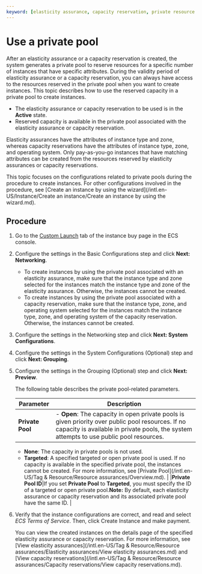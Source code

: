 ```yaml
---
keyword: [elasticity assurance, capacity reservation, private resource pool, private pool, pay-as-you-go]
---
```


# Use a private pool

After an elasticity assurance or a capacity reservation is created, the system generates a private pool to reserve resources for a specific number of instances that have specific attributes. During the validity period of elasticity assurance or a capacity reservation, you can always have access to the resources reserved in the private pool when you want to create instances. This topic describes how to use the reserved capacity in a private pool to create instances.

-   The elasticity assurance or capacity reservation to be used is in the **Active** state.
-   Reserved capacity is available in the private pool associated with the elasticity assurance or capacity reservation.

Elasticity assurances have the attributes of instance type and zone, whereas capacity reservations have the attributes of instance type, zone, and operating system. Only pay-as-you-go instances that have matching attributes can be created from the resources reserved by elasticity assurances or capacity reservations.

This topic focuses on the configurations related to private pools during the procedure to create instances. For other configurations involved in the procedure, see [Create an instance by using the wizard](/intl.en-US/Instance/Create an instance/Create an instance by using the wizard.md).

## Procedure

1.  Go to the [Custom Launch](https://ecs-buy.aliyun.com/wizard/#/) tab of the instance buy page in the ECS console.

2.  Configure the settings in the Basic Configurations step and click **Next: Networking**.

    -   To create instances by using the private pool associated with an elasticity assurance, make sure that the instance type and zone selected for the instances match the instance type and zone of the elasticity assurance. Otherwise, the instances cannot be created.
    -   To create instances by using the private pool associated with a capacity reservation, make sure that the instance type, zone, and operating system selected for the instances match the instance type, zone, and operating system of the capacity reservation. Otherwise, the instances cannot be created.
3.  Configure the settings in the Networking step and click **Next: System Configurations**.

4.  Configure the settings in the System Configurations \(Optional\) step and click **Next: Grouping**.

5.  Configure the settings in the Grouping \(Optional\) step and click **Next: Preview**.

    The following table describes the private pool-related parameters.

    |Parameter|Description|
    |---------|-----------|
    |**Private Pool**|    -   **Open**: The capacity in open private pools is given priority over public pool resources. If no capacity is available in private pools, the system attempts to use public pool resources.
    -   **None**: The capacity in private pools is not used.
    -   **Targeted**: A specified targeted or open private pool is used. If no capacity is available in the specified private pool, the instances cannot be created.
For more information, see [Private Pool](/intl.en-US/Tag & Resource/Resource assurances/Overview.md). |
    |**Private Pool ID**|If you set **Private Pool** to **Targeted**, you must specify the ID of a targeted or open private pool.**Note:** By default, each elasticity assurance or capacity reservation and its associated private pool have the same ID. |

6.  Verify that the instance configurations are correct, and read and select *ECS Terms of Service*. Then, click Create Instance and make payment.

    You can view the created instances on the details page of the specified elasticity assurance or capacity reservation. For more information, see [View elasticity assurances](/intl.en-US/Tag & Resource/Resource assurances/Elasticity assurances/View elasticity assurances.md) and [View capacity reservations](/intl.en-US/Tag & Resource/Resource assurances/Capacity reservations/View capacity reservations.md).


